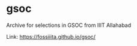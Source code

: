 # gsoc

Archive for selections in GSOC from IIIT Allahabad

Link: https://fossiiita.github.io/gsoc/
